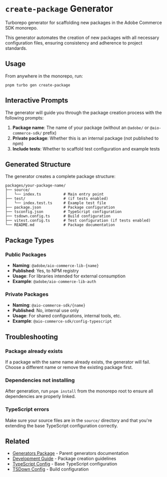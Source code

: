 # `create-package` Generator

Turborepo generator for scaffolding new packages in the Adobe Commerce SDK monorepo.

This generator automates the creation of new packages with all necessary configuration files, ensuring consistency and adherence to project standards.

## Usage

From anywhere in the monorepo, run:

```shell
pnpm turbo gen create-package
```

## Interactive Prompts

The generator will guide you through the package creation process with the following prompts:

1. **Package name**: The name of your package (without an `@adobe/` or `@aio-commerce-sdk/` prefix)
2. **Private package**: Whether this is an internal package (not published to npm)
3. **Include tests**: Whether to scaffold test configuration and example tests

## Generated Structure

The generator creates a complete package structure:

```
packages/your-package-name/
├── source/
│   └── index.ts          # Main entry point
├── test/                 # (if tests enabled)
│   └── index.test.ts     # Example test file
├── package.json          # Package configuration
├── tsconfig.json         # TypeScript configuration
├── tsdown.config.ts      # Build configuration
├── vitest.config.ts      # Test configuration (if tests enabled)
└── README.md             # Package documentation
```

## Package Types

### Public Packages

- **Naming**: `@adobe/aio-commerce-lib-{name}`
- **Published**: Yes, to NPM registry
- **Usage**: For libraries intended for external consumption
- **Example**: `@adobe/aio-commerce-lib-auth`

### Private Packages

- **Naming**: `@aio-commerce-sdk/{name}`
- **Published**: No, internal use only
- **Usage**: For shared configurations, internal tools, etc.
- **Example**: `@aio-commerce-sdk/config-typescript`

## Troubleshooting

### Package already exists

If a package with the same name already exists, the generator will fail. Choose a different name or remove the existing package first.

### Dependencies not installing

After generation, run `pnpm install` from the monorepo root to ensure all dependencies are properly linked.

### TypeScript errors

Make sure your source files are in the `source/` directory and that you're extending the base TypeScript configuration correctly.

## Related

- [Generators Package](../README.md) - Parent generators documentation
- [Development Guide](../../../.github/DEVELOPMENT.md#creating-a-new-package) - Package creation guidelines
- [TypeScript Config](../../../configs/typescript/README.md) - Base TypeScript configuration
- [TSDown Config](../../../configs/tsdown/README.md) - Build configuration
